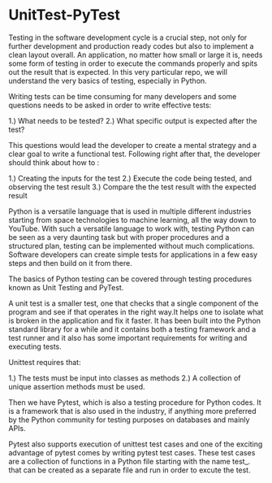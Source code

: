 # UnitTest-PyTest

Testing in the software development cycle is a crucial step, not only for further development and production ready codes but also to implement a clean layout overall. An application, no matter how small or large it is, needs some form of testing in order to execute the commands properly and spits out the result that is expected. In this very particular repo, we will understand the very basics of testing, especially in Python.

Writing tests can be time consuming for many developers and some questions needs to be asked in order to write effective tests:

1.) What needs to be tested?
2.) What specific output is expected after the test?

This questions would lead the developer to create a mental strategy and a clear goal to write a functional test. Following right after that, the developer should think about how to :

1.) Creating the inputs for the test
2.) Execute the code being tested, and observing the test result
3.) Compare the the test result with the expected result

Python is a versatile language that is used in multiple different industries starting from space technologies to machine learning, all the way down to YouTube. With such a versatile language to work with, testing Python can be seen as a very daunting task but with proper procedures and a structured plan, testing can be implemented without much complications. Software developers can create simple tests for applications in a few easy steps and then build on it from there.

The basics of Python testing can be covered through testing procedures known as Unit Testing and PyTest.

A unit test is a smaller test, one that checks that a single component of the program and see if that operates in the right way.It helps one to isolate what is broken in the application and fix it faster. It has been built into the Python standard library for a while and it contains both a testing framework and a test runner and it also has some important requirements for writing and executing tests.

Unittest requires that:

1.) The tests must be input into classes as methods
2.) A collection of unique assertion methods must be used.

Then we have Pytest, which is also a testing procedure for Python codes. It is a framework that is also used in the industry, if anything more preferred by the Python community for testing purposes on databases and mainly APIs.

Pytest also supports execution of unittest test cases and one of the exciting advantage of pytest comes by writing pytest test cases. These test cases are a collection of functions in a Python file starting with the name test_. that can be created as a separate file and run in order to excute the test.
